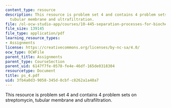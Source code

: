 ```yaml
---
content_type: resource
description: This resource is problem set 4 and contains 4 problem sets on streptomycin,
  tubular membrane and ultrafiltration.
file: /ol-ocw-studio-app/courses/10-445-separation-processes-for-biochemical-products-summer-2005/3fb4a0d39058345d8cbfc8262a1a48a7_ps_4.pdf
file_size: 139145
file_type: application/pdf
learning_resource_types:
- Assignments
license: https://creativecommons.org/licenses/by-nc-sa/4.0/
ocw_type: OCWFile
parent_title: Assignments
parent_type: CourseSection
parent_uid: 6147f7fe-0578-fe4e-46df-165de0318304
resourcetype: Document
title: ps_4.pdf
uid: 3fb4a0d3-9058-345d-8cbf-c8262a1a48a7
---
```

This resource is problem set 4 and contains 4 problem sets on streptomycin, tubular membrane and ultrafiltration.